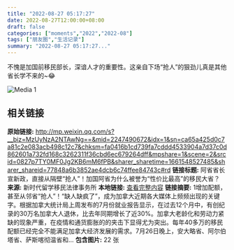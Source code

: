 ```yaml
---
title: "2022-08-27 05:17:27"
date: 2022-08-27T12:00:00+08:00
draft: false
categories: ["moments","2022","2022-08"]
tags: ["朋友圈","生活记录"]
summary: "2022-08-27 05:17:27..."
---
```


不愧是加国前移民部长，深谙人才的重要性。这亲自下场“抢人”的狠劲儿真是其他省长学不来的~😂

![Media 1](/Moments/photos/2022-08-27/202208270517270.jpg)

## 相关链接

**原始链接:** http://mp.weixin.qq.com/s?__biz=MzUyNzA2NTAwNg==&mid=2247490672&idx=1&sn=ca65a425d0c7a81c2e083acb498c12c7&chksm=fa0416b1cd739fa7cddd4533904a7d37c0d862601a732fd168c3262311f36cbd6ec679264dff&mpshare=1&scene=2&srcid=0827p7TY0MF0Jg2KB6mM6fPB&sharer_sharetime=1661548527485&sharer_shareid=77848a6b3852ae4dcb6c74ffee84743c#rd
**链接标题:** 阿省省长宣新政，直接从隔壁“抢人”！加国阿省为什么被誉为“性价比最高”的移民大省？
**来源:** 新时代留学移民法律事务所
**本地链接:** [查看完整内容](/link_content/2022/08/2022-08-27-2/link_content/)
**链接摘要:** 1增加配额，甚至从邻省“抢人”！“缺人缺疯了”，成为加拿大近期各大媒体上频频出现的关键字。根据加拿大统计局上周发布的7月份就业报告显示，在过去12个月中，有创纪录的30万名加拿大人退休，比去年同期增长了近30%。加拿大老龄化和劳动力紧缺的现象严重，在疫情和通货膨胀的的夹击下显得尤为突出。每年40多万的移民配额已经完全不能满足加拿大经济发展的需求。7月26日晚上，安大略省、阿尔伯塔省、萨斯喀彻温省和...
**包含图片:** 22 张

